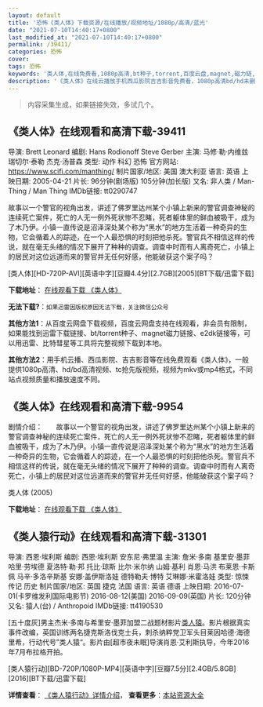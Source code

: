 ```yaml
---
layout: default
title: '恐怖《类人体》下载资源/在线播放/视频地址/1080p/高清/蓝光'
date: "2021-07-10T14:40:17+0800"
last_modified_at: "2021-07-10T14:40:17+0800"
permalink: /39411/
categories: 恐怖
cover:
tags: 恐怖
keywords: '类人体,在线免费看,1080p高清,bt种子,torrent,百度云盘,magnet,磁力链,迅雷下载资源'
description: '《类人体》在线云播放手机西瓜影院吉吉影音免费看，1080p高清bd/hd未删减完整版和tc抢先枪版，mkv/mp4格式，附带bt/torrent种子、magnet/磁力链、百度云盘、网盘资源迅雷下载链接'
---
```


>内容采集生成，如果链接失效，多试几个。


## 《类人体》在线观看和高清下载-39411

导演: Brett Leonard 编剧: Hans Rodionoff Steve Gerber 主演: 马修·勒·内维兹 瑞切尔·泰勒 杰克·汤普森 类型: 动作 科幻 恐怖 官方网站: https://www.scifi.com/manthing/ 制片国家/地区: 美国 澳大利亚 语言: 英语 上映日期: 2005-04-21 片长: 96分钟(剧场版) 105分钟(加长版) 又名: 非人类 / Man-Thing / Man Thing IMDb链接: tt0290747

故事以一个警官的视角出发，讲述了佛罗里达州某个小镇上新来的警官调查神秘的连续死亡案件，死亡的人无一例外死状惨不忍睹，死者躯体里的鲜血被吸干，成为了木乃伊。小镇一直传说是沼泽深处某个称为“黑水”的地方生活着一种奇异的生物，它会循着人的踪迹，在一个人最恐惧的时刻把他杀死。警官兵不相信这样的传说，就在毫无头绪的情况下展开了种种的调查。调查中时而有人离奇死亡，小镇上的居民对这位远道而来的警官并无任何好感，他能破获这个案子吗？


[类人体][HD-720P-AVI][英语中字][豆瓣4.4分][2.7GB][2005][BT下载/迅雷下载]

**下载地址**： [在线观看下载 《类人体》](https://www.btdx8.com/torrent/man_thing_2005.html) 


**无法下载?**：`如果迅雷因版权原因无法下载，关注微信公众号 `

**其他方法1**：从百度云网盘下载视频，百度云网盘支持在线观看，非会员有限制，如果能找到迅雷下载链接、bt/torrent种子、magnet磁力链接、e2dk链接等，可以用迅雷、比特彗星等工具将完整视频下载到本地。

**其他方法2**：用手机云播、西瓜影院、吉吉影音等在线免费观看《类人体》，一般提供1080p高清、hd/bd高清视频、tc抢先版视频，视频为mkv或mp4格式，不同站点视频质量和播放速度不同。


## 《类人体》在线观看和高清下载-9954

剧情介绍：　　故事以一个警官的视角出发，讲述了佛罗里达州某个小镇上新来的警官调查神秘的连续死亡案件，死亡的人无一例外死状惨不忍睹，死者躯体里的鲜血被吸干，成为了木乃伊。小镇一直传说是沼泽深处某个称为“黑水”的地方生活着一种奇异的生物，它会循着人的踪迹，在一个人最恐惧的时刻把他杀死。警官兵不相信这样的传说，就在毫无头绪的情况下展开了种种的调查。调查中时而有人离奇死亡，小镇上的居民对这位远道而来的警官并无任何好感，他能破获这个案子吗？


类人体 (2005)

**下载地址**： [在线观看下载 《类人体》](https://www.btbtdy.me/btdy/dy8826.html) 


## 《类人猿行动》在线观看和高清下载-31301

导演: 西恩·埃利斯 编剧: 西恩·埃利斯 安东尼·弗里温 主演: 詹米·多南 基里安·墨菲 哈里·劳埃德 夏洛特·勒·邦 托比·琼斯 比尔·米尔纳 山姆·基利 肖恩·马洪 布莱恩·卡斯佩 马辛·多洛辛斯基 安娜·盖伊斯洛娃 德特勒夫·博特 艾琳娜·米霍洛娃 类型: 惊悚 传记 历史 制片国家/地区: 英国 捷克 法国 语言: 英语 德语 上映日期: 2016-07-01(卡罗维发利国际电影节) 2016-08-12(美国) 2016-09-09(英国) 片长: 120分钟 又名: 猿人(台) / Anthropoid IMDb链接: tt4190530

[五十度灰]男主杰米·多南与希里安·墨菲加盟二战题材影片[类人猿](Anthropoid，暂译)。影片根据真实事件改编，英国训练两名捷克斯洛伐克士兵，刺杀纳粹党卫军头目莱因哈德·海德里希，行动代号”类人猿“。影片由[超市夜未眠]导演肖恩·艾利斯执导，今年2016年7月布拉格开拍。


[类人猿行动][BD-720P/1080P-MP4][英语中字][豆瓣7.5分][2.4GB/5.8GB][2016][BT下载/迅雷下载]

**详情查看**： [《类人猿行动》详情介绍](/movie/31301/)， **查看更多**：[本站资源大全](/movie/t/all/)

